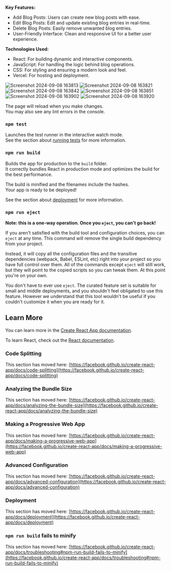 **Key Features:**
- Add Blog Posts: Users can create new blog posts with ease.
- Edit Blog Posts: Edit and update existing blog entries in real-time.
- Delete Blog Posts: Easily remove unwanted blog entries.
- User-Friendly Interface: Clean and responsive UI for a better user experience.
  
**Technologies Used:**
- React: For building dynamic and interactive components.
- JavaScript: For handling the logic behind blog operations.
- CSS: For styling and ensuring a modern look and feel.
- Vercel: For hosting and deployment.

![Screenshot 2024-09-08 163813](https://github.com/user-attachments/assets/307cc535-5ab6-4484-9789-18dcff683d09)
![Screenshot 2024-09-08 163821](https://github.com/user-attachments/assets/b44e11cc-96ca-4524-9443-8df840b57dbc)
![Screenshot 2024-09-08 163842](https://github.com/user-attachments/assets/dc2801eb-51c2-47a6-b537-1b1b9fd9c3df)
![Screenshot 2024-09-08 163851](https://github.com/user-attachments/assets/50dbfc1e-e4b7-4d11-b963-6616534be324)
![Screenshot 2024-09-08 163902](https://github.com/user-attachments/assets/673e558c-5998-422d-9dcc-fe77e2a74701)
![Screenshot 2024-09-08 163920](https://github.com/user-attachments/assets/4b4e4afd-a60f-4a42-a6fc-f2f0d7540a0e)

The page will reload when you make changes.\
You may also see any lint errors in the console.

### `npm test`

Launches the test runner in the interactive watch mode.\
See the section about [running tests](https://facebook.github.io/create-react-app/docs/running-tests) for more information.

### `npm run build`

Builds the app for production to the `build` folder.\
It correctly bundles React in production mode and optimizes the build for the best performance.

The build is minified and the filenames include the hashes.\
Your app is ready to be deployed!

See the section about [deployment](https://facebook.github.io/create-react-app/docs/deployment) for more information.

### `npm run eject`

**Note: this is a one-way operation. Once you `eject`, you can't go back!**

If you aren't satisfied with the build tool and configuration choices, you can `eject` at any time. This command will remove the single build dependency from your project.

Instead, it will copy all the configuration files and the transitive dependencies (webpack, Babel, ESLint, etc) right into your project so you have full control over them. All of the commands except `eject` will still work, but they will point to the copied scripts so you can tweak them. At this point you're on your own.

You don't have to ever use `eject`. The curated feature set is suitable for small and middle deployments, and you shouldn't feel obligated to use this feature. However we understand that this tool wouldn't be useful if you couldn't customize it when you are ready for it.

## Learn More

You can learn more in the [Create React App documentation](https://facebook.github.io/create-react-app/docs/getting-started).

To learn React, check out the [React documentation](https://reactjs.org/).

### Code Splitting

This section has moved here: [https://facebook.github.io/create-react-app/docs/code-splitting](https://facebook.github.io/create-react-app/docs/code-splitting)

### Analyzing the Bundle Size

This section has moved here: [https://facebook.github.io/create-react-app/docs/analyzing-the-bundle-size](https://facebook.github.io/create-react-app/docs/analyzing-the-bundle-size)

### Making a Progressive Web App

This section has moved here: [https://facebook.github.io/create-react-app/docs/making-a-progressive-web-app](https://facebook.github.io/create-react-app/docs/making-a-progressive-web-app)

### Advanced Configuration

This section has moved here: [https://facebook.github.io/create-react-app/docs/advanced-configuration](https://facebook.github.io/create-react-app/docs/advanced-configuration)

### Deployment

This section has moved here: [https://facebook.github.io/create-react-app/docs/deployment](https://facebook.github.io/create-react-app/docs/deployment)

### `npm run build` fails to minify

This section has moved here: [https://facebook.github.io/create-react-app/docs/troubleshooting#npm-run-build-fails-to-minify](https://facebook.github.io/create-react-app/docs/troubleshooting#npm-run-build-fails-to-minify)
